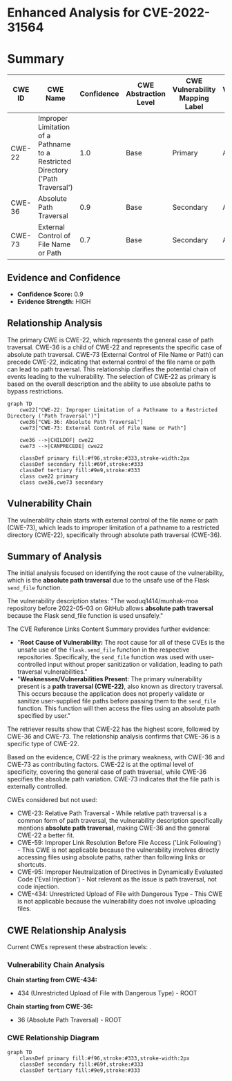 # Enhanced Analysis for CVE-2022-31564

# Summary
| CWE ID | CWE Name | Confidence | CWE Abstraction Level | CWE Vulnerability Mapping Label | CWE-Vulnerability Mapping Notes |
|---|---|---|---|---|---|
| CWE-22 | Improper Limitation of a Pathname to a Restricted Directory ('Path Traversal') | 1.0 | Base | Primary | Allowed |
| CWE-36 | Absolute Path Traversal | 0.9 | Base | Secondary | Allowed |
| CWE-73 | External Control of File Name or Path | 0.7 | Base | Secondary | Allowed |

## Evidence and Confidence

*   **Confidence Score:** 0.9
*   **Evidence Strength:** HIGH

## Relationship Analysis
The primary CWE is CWE-22, which represents the general case of path traversal. CWE-36 is a child of CWE-22 and represents the specific case of absolute path traversal. CWE-73 (External Control of File Name or Path) can precede CWE-22, indicating that external control of the file name or path can lead to path traversal. This relationship clarifies the potential chain of events leading to the vulnerability. The selection of CWE-22 as primary is based on the overall description and the ability to use absolute paths to bypass restrictions.

```mermaid
graph TD
    cwe22["CWE-22: Improper Limitation of a Pathname to a Restricted Directory ('Path Traversal')"]
    cwe36["CWE-36: Absolute Path Traversal"]
    cwe73["CWE-73: External Control of File Name or Path"]

    cwe36 -->|CHILDOF| cwe22
    cwe73 -->|CANPRECEDE| cwe22

    classDef primary fill:#f96,stroke:#333,stroke-width:2px
    classDef secondary fill:#69f,stroke:#333
    classDef tertiary fill:#9e9,stroke:#333
    class cwe22 primary
    class cwe36,cwe73 secondary
```

## Vulnerability Chain
The vulnerability chain starts with external control of the file name or path (CWE-73), which leads to improper limitation of a pathname to a restricted directory (CWE-22), specifically through absolute path traversal (CWE-36).

## Summary of Analysis
The initial analysis focused on identifying the root cause of the vulnerability, which is the **absolute path traversal** due to the unsafe use of the Flask `send_file` function.

The vulnerability description states: "The woduq1414/munhak-moa repository before 2022-05-03 on GitHub allows **absolute path traversal** because the Flask send_file function is used unsafely."

The CVE Reference Links Content Summary provides further evidence:
*   "**Root Cause of Vulnerability:** The root cause for all of these CVEs is the unsafe use of the `flask.send_file` function in the respective repositories. Specifically, the `send_file` function was used with user-controlled input without proper sanitization or validation, leading to path traversal vulnerabilities."
*   "**Weaknesses/Vulnerabilities Present**: The primary vulnerability present is a **path traversal (CWE-22)**, also known as directory traversal. This occurs because the application does not properly validate or sanitize user-supplied file paths before passing them to the `send_file` function. This function will then access the files using an absolute path specified by user."

The retriever results show that CWE-22 has the highest score, followed by CWE-36 and CWE-73. The relationship analysis confirms that CWE-36 is a specific type of CWE-22.

Based on the evidence, CWE-22 is the primary weakness, with CWE-36 and CWE-73 as contributing factors. CWE-22 is at the optimal level of specificity, covering the general case of path traversal, while CWE-36 specifies the absolute path variation. CWE-73 indicates that the file path is externally controlled.

CWEs considered but not used:
*   CWE-23: Relative Path Traversal - While relative path traversal is a common form of path traversal, the vulnerability description specifically mentions **absolute path traversal**, making CWE-36 and the general CWE-22 a better fit.
*   CWE-59: Improper Link Resolution Before File Access ('Link Following') - This CWE is not applicable because the vulnerability involves directly accessing files using absolute paths, rather than following links or shortcuts.
*   CWE-95: Improper Neutralization of Directives in Dynamically Evaluated Code ('Eval Injection') - Not relevant as the issue is path traversal, not code injection.
*   CWE-434: Unrestricted Upload of File with Dangerous Type - This CWE is not applicable because the vulnerability does not involve uploading files.


## CWE Relationship Analysis

Current CWEs represent these abstraction levels: .


### Vulnerability Chain Analysis

**Chain starting from CWE-434:**
- 434 (Unrestricted Upload of File with Dangerous Type) - ROOT


**Chain starting from CWE-36:**
- 36 (Absolute Path Traversal) - ROOT



### CWE Relationship Diagram

```mermaid
graph TD
    classDef primary fill:#f96,stroke:#333,stroke-width:2px
    classDef secondary fill:#69f,stroke:#333
    classDef tertiary fill:#9e9,stroke:#333
```